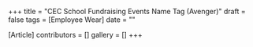 +++
title = "CEC School Fundraising Events Name Tag (Avenger)"
draft = false
tags = [Employee Wear]
date = ""

[Article]
contributors = []
gallery = []
+++